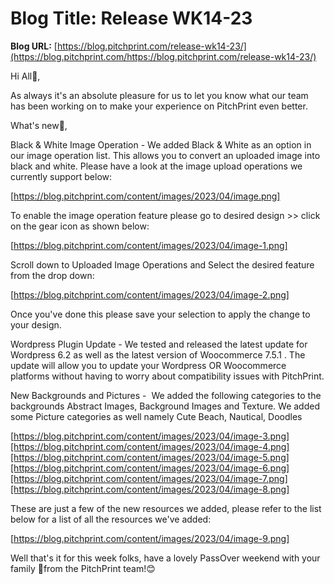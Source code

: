 # **Blog Title**: Release WK14-23

**Blog URL:** [https://blog.pitchprint.com/release-wk14-23/](https://blog.pitchprint.com/https://blog.pitchprint.com/release-wk14-23/)

Hi All👋,

As always it's an absolute pleasure for us to let you know what our team has been working on to make your experience on PitchPrint even
better.

What's new🚀,

Black & White Image Operation - We added Black & White as an option in our image operation list. This allows you to convert an uploaded
image into black and white. Please have a look at the image upload operations we currently support below:

[https://blog.pitchprint.com/content/images/2023/04/image.png]

To enable the image operation feature please go to desired design >> click on the gear icon as shown below:

[https://blog.pitchprint.com/content/images/2023/04/image-1.png]

Scroll down to Uploaded Image Operations and Select the desired feature from the drop down:

[https://blog.pitchprint.com/content/images/2023/04/image-2.png]

Once you've done this please save your selection to apply the change to your design.

Wordpress Plugin Update - We tested and released the latest update for Wordpress 6.2 as well as the latest version of Woocommerce 7.5.1 .
The update will allow you to update your Wordpress OR Woocommerce platforms without having to worry about compatibility issues with
PitchPrint.

New Backgrounds and Pictures -  We added the following categories to the backgrounds Abstract Images, Background Images and Texture. We
added some Picture categories as well namely Cute Beach, Nautical, Doodles

[https://blog.pitchprint.com/content/images/2023/04/image-3.png][https://blog.pitchprint.com/content/images/2023/04/image-4.png][https://blog.pitchprint.com/content/images/2023/04/image-5.png][https://blog.pitchprint.com/content/images/2023/04/image-6.png][https://blog.pitchprint.com/content/images/2023/04/image-7.png][https://blog.pitchprint.com/content/images/2023/04/image-8.png]

These are just a few of the new resources we added, please refer to the list below for a list of all the resources we've added:

[https://blog.pitchprint.com/content/images/2023/04/image-9.png]

Well that's it for this week folks, have a lovely PassOver weekend with your family 🙂from the PitchPrint team!😊

